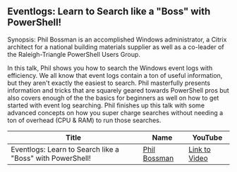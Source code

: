 ## Eventlogs: Learn to Search like a "Boss" with PowerShell!

Synopsis:
Phil Bossman is an accomplished Windows administrator, a Citrix architect for a national building materials supplier as well as a co-leader of the Raleigh-Triangle PowerShell Users Group.

In this talk, Phil shows you how to search the Windows event logs with efficiency. We all know that event logs contain a ton of useful information, but they aren't exactly the easiest to search. Phil masterfully presents information and tricks that are squarely geared towards PowerShell pros but also covers enough of the the basics for beginners as well on how to get started with event log searching. Phil finishes up this talk with some advanced concepts on how you super charge searches without needing a ton of overhead (CPU & RAM) to run those searches.

Title                                                                   | Name                                                 | YouTube
----------------------------------------------------------------------- | ---------------------------------------------------- | --------------------------------------
Eventlogs: Learn to Search like a "Boss" with PowerShell!                          | [Phil Bossman](http://schlauge.com/) | [Link to Video](https://www.youtube.com/watch?v=vhhXipqC6Do)
